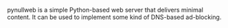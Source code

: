 pynullweb is a simple Python-based web server that delivers minimal content. It
can be used to implement some kind of DNS-based ad-blocking.
